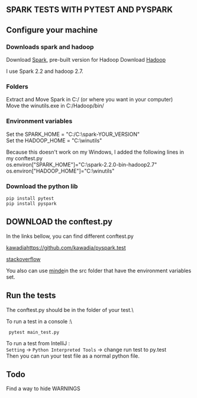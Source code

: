 
## SPARK TESTS WITH PYTEST AND PYSPARK

## Configure your machine

### Downloads spark and hadoop
Download [Spark](https://spark.apache.org/downloads.html), pre-built version for Hadoop
Download [Hadoop](https://github.com/steveloughran/winutils/blob/master/hadoop-2.7.1/bin/winutils.exe)

I use Spark 2.2 and hadoop 2.7.

### Folders
Extract and Move Spark in C:/ (or where you want in your computer)\
Move the winutils.exe in C:/Hadoop/bin/

### Environment variables

Set the SPARK_HOME = "C:/C:\spark-YOUR_VERSION"\
Set the HADOOP_HOME = "C:\winutils"

Because this doesn't work on my Windows, I added the following lines in my conftest.py\
os.environ["SPARK_HOME"]="C:\spark-2.2.0-bin-hadoop2.7"\
os.environ["HADOOP_HOME"]="C:\winutils"

### Download the python lib

```pip install pytest``` \
```pip install pyspark```

## DOWNLOAD the conftest.py

In the links bellow, you can find different conftest.py

[kawadia](https://github.com/kawadia/pyspark.test)https://github.com/kawadia/pyspark.test

[stackoverflow](https://stackoverflow.com/questions/40975360/testing-spark-with-pytest-cannot-run-spark-in-local-mode
)

You also can use [minde](https://github.com/BoltMaud/Pyspark_pytest/blob/master/src/conftest.py)in the src folder that have the environment variables set.

## Run the tests
The conftest.py should be in the folder of your test.\

To run a test in a console :\

``` pytest main_test.py```

To run a test from IntelliJ :\
`Setting` -> `Python Interpreted Tools` -> change run test to py.test\
Then you can run your test file as a normal python file.

## Todo
Find a way to hide WARNINGS 
